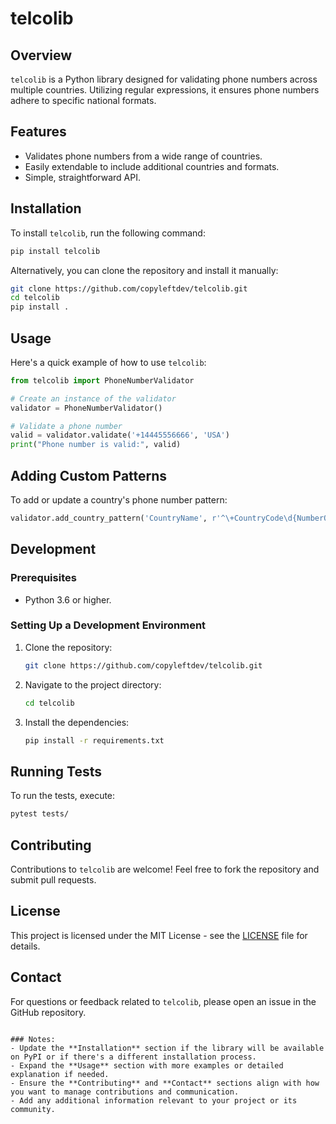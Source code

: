 # telcolib

## Overview

`telcolib` is a Python library designed for validating phone numbers across multiple countries. Utilizing regular expressions, it ensures phone numbers adhere to specific national formats.

## Features

- Validates phone numbers from a wide range of countries.
- Easily extendable to include additional countries and formats.
- Simple, straightforward API.

## Installation

To install `telcolib`, run the following command:

```bash
pip install telcolib
```

Alternatively, you can clone the repository and install it manually:

```bash
git clone https://github.com/copyleftdev/telcolib.git
cd telcolib
pip install .
```

## Usage

Here's a quick example of how to use `telcolib`:

```python
from telcolib import PhoneNumberValidator

# Create an instance of the validator
validator = PhoneNumberValidator()

# Validate a phone number
valid = validator.validate('+14445556666', 'USA')
print("Phone number is valid:", valid)
```

## Adding Custom Patterns

To add or update a country's phone number pattern:

```python
validator.add_country_pattern('CountryName', r'^\+CountryCode\d{NumberOfDigits}$')
```

## Development

### Prerequisites

- Python 3.6 or higher.

### Setting Up a Development Environment

1. Clone the repository:

    ```bash
    git clone https://github.com/copyleftdev/telcolib.git
    ```

2. Navigate to the project directory:

    ```bash
    cd telcolib
    ```

3. Install the dependencies:

    ```bash
    pip install -r requirements.txt
    ```

## Running Tests

To run the tests, execute:

```bash
pytest tests/
```

## Contributing

Contributions to `telcolib` are welcome! Feel free to fork the repository and submit pull requests.

## License

This project is licensed under the MIT License - see the [LICENSE](LICENSE) file for details.

## Contact

For questions or feedback related to `telcolib`, please open an issue in the GitHub repository.

```

### Notes:
- Update the **Installation** section if the library will be available on PyPI or if there's a different installation process.
- Expand the **Usage** section with more examples or detailed explanation if needed.
- Ensure the **Contributing** and **Contact** sections align with how you want to manage contributions and communication.
- Add any additional information relevant to your project or its community.
